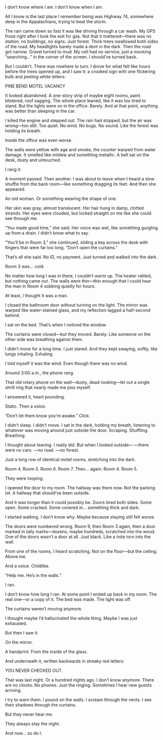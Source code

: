 I don’t know where I am. I don’t know when I am.

All I know is the last place I remember being was Highway 74, somewhere deep in the Appalachians, trying to beat the storm. 

The rain came down so fast it was like driving through a car wash. My GPS froze right after I took the exit for gas. Not that it mattered—there was no station, no buildings, no signs. Just forest.
Thick trees swallowed both sides of the road. My headlights barely made a dent in the dark. Then the road got narrow. Gravel turned to mud. My cell had no service, just a mocking “searching…” in the corner of the screen. I should’ve turned back.

But I couldn’t. There was nowhere to turn.
I drove for what felt like hours before the trees opened up, and I saw it: a crooked sign with one flickering bulb and peeling white letters:

PINE BEND MOTEL
VACANCY

It looked abandoned. A one-story strip of maybe eight rooms, paint blistered, roof sagging. The whole place leaned, like it was too tired to stand. But the lights were on in the office. Barely. And at that point, anything was better than sleeping in the car.

I killed the engine and stepped out. The rain had stopped, but the air was wrong—too still. Too quiet. No wind. No bugs. No sound. Like the forest was holding its breath.

Inside the office was even worse.

The walls were yellow with age and smoke, the counter warped from water damage. It smelled like mildew and something metallic. A bell sat on the desk, dusty and untouched.

I rang it.

A moment passed. Then another. I was about to leave when I heard a slow shuffle from the back room—like something dragging its feet. And then she appeared.

An old woman. Or something wearing the shape of one.

Her skin was gray, almost translucent. Her hair hung in damp, clotted strands. Her eyes were clouded, but locked straight on me like she could see through me.

“You made good time,” she said. Her voice was wet, like something gurgling up from a drain.
I didn’t know what to say.

“You’ll be in Room 3,” she continued, sliding a key across the desk with fingers that were far too long. “Don’t open the curtains.”

That’s all she said. No ID, no payment. Just turned and walked into the dark.

Room 3 was… cold.

No matter how long I was in there, I couldn’t warm up. The heater rattled, but nothing came out. The walls were thin—thin enough that I could hear the man in Room 4 sobbing quietly for hours.

At least, I thought it was a man.

I closed the bathroom door without turning on the light. The mirror was warped like water-stained glass, and my reflection lagged a half-second behind.

I sat on the bed. That’s when I noticed the window.

The curtains were closed—but they moved. Barely. Like someone on the other side was breathing against them.

I didn’t move for a long time. I just stared. And they kept swaying, softly, like lungs inhaling. Exhaling.

I told myself it was the wind. Even though there was no wind.

Around 3:00 a.m., the phone rang.

That old rotary phone on the wall—dusty, dead-looking—let out a single shrill ring that nearly made me piss myself.

I answered it, heart pounding.

Static. Then a voice.

“Don’t let them know you’re awake.”
Click.

I didn’t sleep. I didn’t move. I sat in the dark, holding my breath, listening to whatever was moving around just outside the door. Scraping. Shuffling. Breathing.

I thought about leaving. I really did. But when I looked outside—
—there were no cars.
—no road.
—no forest.

Just a long row of identical motel rooms, stretching into the dark.

Room 4. Room 5. Room 6. Room 7. Then… again: Room 4. Room 5.

They were looping.

I opened the door to my room. The hallway was there now. Not the parking lot. A hallway that should’ve been outside.

And it was longer than it could possibly be.
Doors lined both sides. Some open. Some cracked. Some covered in… something thick and dark.

I started walking. I don’t know why. Maybe because staying still felt worse.

The doors were numbered wrong. Room 9, then Room 3 again, then a door marked in tally marks—dozens, maybe hundreds, scratched into the wood. One of the doors wasn’t a door at all. Just black. Like a hole torn into the wall.

From one of the rooms, I heard scratching. Not on the floor—but the ceiling. Above me.

And a voice. Childlike.

“Help me. He’s in the walls.”

I ran.

I don’t know how long I ran. At some point I ended up back in my room. The real one—or a copy of it. The bed was made. The light was off.

The curtains weren’t moving anymore.

I thought maybe I’d hallucinated the whole thing. Maybe I was just exhausted.

But then I saw it.

On the mirror.

A handprint. From the inside of the glass.

And underneath it, written backwards in streaky red letters:

YOU NEVER CHECKED OUT.

That was last night. Or a hundred nights ago. I don’t know anymore. There are no clocks. No phones. Just the ringing. Sometimes I hear new guests arriving.

I try to warn them. I pound on the walls. I scream through the vents. I see their shadows through the curtains.

But they never hear me.

They always stay the night.

And now… so do I.
